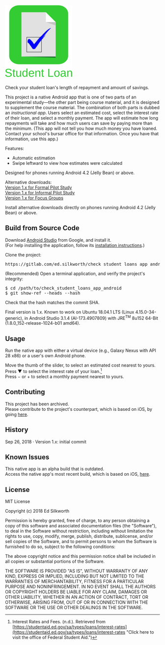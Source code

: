 <snippet>
<content>
 
# ![Alt](/app_icon_and_logo.png "Check Student Loans")

Check your student loan's length of repayment and amount of savings.<p>

This project is a native Android app that is one of two parts of an experimental study&mdash;the other part being course material, and it is designed to supplement the course material.
The combination of both parts is dubbed an *instructional app*. Users select an estimated cost, select the interest rate of their loan, and select a monthly payment. 
The app will estimate how long repayments will take and how much users can save by paying more than the minimum.
(This app will not tell you how much money you have loaned. Contact your school's bursar office for that information. Once you have that information, use this app.)<p>

Features:
* Automatic estimation
* Swipe leftward to view how estimates were calculated

Designed for phones running Android 4.2 (Jelly Bean) or above.<p>

Alternative downloads:<br>
[Version 1.x for Formal Pilot Study](/Archives/formal_pilot_study.apk "Click here to access the download link.")<br>
[Version 1.x for Informal Pilot Study](/Archives/informal_pilot_study.apk "Click here to access the download link.")<br>
[Version 1.x for Focus Groups](/Archives/focus_groups.apk "Click here to access the download link.")<p>

Install alternative downloads directly on phones running Android 4.2 (Jelly Bean) or above.


## Build from Source Code

Download [Android Studio](https://developer.android.com/studio/ "Click here to access the download link.") from Google, and install it.<br>
(For help installing the application, follow its [installation instructions](https://developer.android.com/studio/install "Click here to access the instructions.").)<p>

Clone the project:
<pre>
https://gitlab.com/ed.silkworth/check_student_loans_app_android.git
</pre>

(Recommended) Open a terminal application, and verify the project's integrity:
<pre>
$ cd /path/to/check_student_loans_app_android
$ git show-ref --heads --hash
</pre>
Check that the hash matches the commit SHA.<p>

Final version is 1.x. Known to work on Ubuntu 18.04.1 LTS (Linux 4.15.0-34-generic), in Android Studio 3.1.4 (AI-173.4907809) with JRE<sup>TM</sup> 8u152 64-Bit (1.8.0_152-release-1024-b01 amd64).


## Usage

Run the native app with either a virtual device (e.g., Galaxy Nexus with API 28 x86) or a user's own Android phone.<p>

Move the thumb of the slider, to select an estimated cost nearest to yours.<br>
Press &#x25BC; to select the interest rate of your loan.[^1]<br>
Press &minus; or &#43; to select a monthly payment nearest to yours.<p>

## Contributing

This project has been archived.<br>
Please contribute to the project's counterpart, which is based on iOS, by going [here](https://gitlab.com/ed.silkworth/check_student_loans_app_iOS "Click here to access the most recent iOS build.").<p>

## History

Sep 26, 2018 &middot; Version 1.x: initial commit

## Known Issues

This native app is an alpha build that is outdated.<br>
Access the native app's most recent build, which is based on iOS, [here](https://gitlab.com/ed.silkworth/check_student_loans_app_iOS "Click here to access the most recent build.").<p>


## License

MIT License

Copyright (c) 2018 Ed Silkworth

Permission is hereby granted, free of charge, to any person obtaining a copy
of this software and associated documentation files (the "Software"), to deal
in the Software without restriction, including without limitation the rights
to use, copy, modify, merge, publish, distribute, sublicense, and/or sell
copies of the Software, and to permit persons to whom the Software is
furnished to do so, subject to the following conditions:

The above copyright notice and this permission notice shall be included in all
copies or substantial portions of the Software.

THE SOFTWARE IS PROVIDED "AS IS", WITHOUT WARRANTY OF ANY KIND, EXPRESS OR
IMPLIED, INCLUDING BUT NOT LIMITED TO THE WARRANTIES OF MERCHANTABILITY,
FITNESS FOR A PARTICULAR PURPOSE AND NONINFRINGEMENT. IN NO EVENT SHALL THE
AUTHORS OR COPYRIGHT HOLDERS BE LIABLE FOR ANY CLAIM, DAMAGES OR OTHER
LIABILITY, WHETHER IN AN ACTION OF CONTRACT, TORT OR OTHERWISE, ARISING FROM,
OUT OF OR IN CONNECTION WITH THE SOFTWARE OR THE USE OR OTHER DEALINGS IN THE
SOFTWARE.

[^1]: Interest Rates and Fees. (n.d.). Retrieved from [https://studentaid.ed.gov/sa/types/loans/interest-rates](https://studentaid.ed.gov/sa/types/loans/interest-rates "Click here to visit the office of Federal Student Aid.")


</content>
</snippet>

